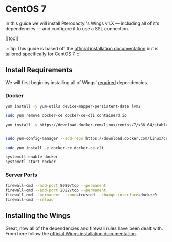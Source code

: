 # CentOS 7
In this guide we will install Pterodactyl's Wings v1.X — including all of it's dependencies — and configure it to use a SSL connection.

[[toc]]

::: tip
This guide is based off the [official installation documentation](/wings/1.0/installing.md) but is tailored specifically for CentOS 7.
:::

## Install Requirements
We will first begin by installing all of Wings' [required](/wings/1.0/installing.md#dependencies) dependencies.

### Docker

```bash
yum install -y yum-utils device-mapper-persistent-data lvm2

sudo yum remove docker-ce docker-ce-cli containerd.io

yum install -y https://download.docker.com/linux/centos/7/x86_64/stable/Packages/containerd.io-1.2.6-3.3.el7.x86_64.rpm


sudo yum-config-manager --add-repo https://download.docker.com/linux/centos/docker-ce.repo

sudo yum install -y docker-ce docker-ce-cli

systemctl enable docker
systemctl start docker
```

### Server Ports
```bash
firewall-cmd --add-port 8080/tcp --permanent
firewall-cmd --add-port 2022/tcp --permanent
firewall-cmd --permanent --zone=trusted --change-interface=docker0
firewall-cmd --reload
```

## Installing the Wings
Great, now all of the dependencies and firewall rules have been dealt with. From here follow the [official Wings installation documentation](/wings/1.0/installing.md#installing-wings-1).
